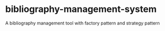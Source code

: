 # bibliography-management-system
A bibliography management tool with factory pattern and strategy pattern
